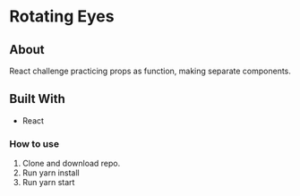 # Rotating Eyes 

## About
React challenge practicing props as function, making separate components.

## Built With
* React  

### How to use 
1. Clone and download repo.
2. Run yarn install
3. Run yarn start

